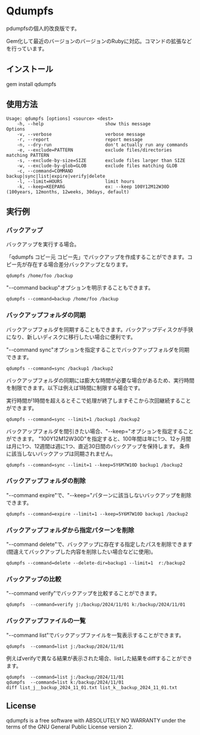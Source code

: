 # Qdumpfs

pdumpfsの個人的改良版です。

Gem化して最近のバージョンのバージョンのRubyに対応。コマンドの拡張などを行っています。

## インストール

gem install qdumpfs

## 使用方法

```
Usage: qdumpfs [options] <source> <dest>
    -h, --help                       show this message
Options
    -v, --verbose                    verbose message
    -r, --report                     report message
    -n, --dry-run                    don't actually run any commands
    -e, --exclude=PATTERN            exclude files/directories matching PATTERN
    -s, --exclude-by-size=SIZE       exclude files larger than SIZE
    -w, --exclude-by-glob=GLOB       exclude files matching GLOB
    -c, --command=COMMAND            backup|sync|list|expire|verify|delete
    -l, --limit=HOURS                limit hours
    -k, --keep=KEEPARG               ex: --keep 100Y12M12W30D (100years, 12months, 12weeks, 30days, default)
```

## 実行例

### バックアップ

バックアップを実行する場合。

「qdumpfs コピー元 コピー先」でバックアップを作成することができます。コピー先が存在する場合差分バックアップとなります。

```
qdumpfs /home/foo /backup
```

"--command backup"オプションを明示することもできます。

```
qdumpfs --command=backup /home/foo /backup
```

### バックアップフォルダの同期

バックアップフォルダを同期することもできます。バックアップディスクが手狭になり、新しいディスクに移行したい場合に便利です。

"--command sync"オプションを指定することでバックアップフォルダを同期できます。

```
qdumpfs --command=sync /backup1 /backup2
```

バックアップフォルダの同期には膨大な時間が必要な場合があるため、実行時間を制限できます。以下は例えば1時間に制限する場合です。

実行時間が1時間を超えるとそこで処理が終了しますそこから次回継続することができます。

```
qdumpfs --command=sync --limit=1 /backup1 /backup2
```

バックアップフォルダを間引きたい場合、"--keep="オプションを指定することができます。 "100Y12M12W30D"を指定すると、100年間は年に1つ、12ヶ月間は月に1つ、12週間は週に1つ、直近30日間のバックアップを保持します。
条件に該当しないバックアップは同期されません。

```
qdumpfs --command=sync --limit=1 --keep=5Y6M7W10D backup1 /backup2
```

### バックアップフォルダの削除

"--command expire"で、"--keep="パターンに該当しないバックアップを削除できます。
```
qdumpfs --command=expire --limit=1 --keep=5Y6M7W10D backup1 /backup2
```


### バックアップフォルダから指定パターンを削除

"--command delete"で、バックアップに存在する指定したパスを削除できます(間違えてバックアップした内容を削除したい場合などに使用)。
```
qdumpfs --command=delete --delete-dir=backup1 --limit=1  r:/backup2
```

### バックアップの比較

"--command verify"でバックアップを比較することができます。

```
qdumpfs  --command=verify j:/backup/2024/11/01 k:/backup/2024/11/01
```

### バックアップファイルの一覧

"--command list"でバックアップファイルを一覧表示することができます。

```
qdumpfs  --command=list j:/backup/2024/11/01 
```

例えばverifyで異なる結果が表示された場合、listした結果をdiffすることができます。

```
qdumpfs  --command=list j:/backup/2024/11/01 
qdumpfs  --command=list k:/backup/2024/11/01 
diff list_j__backup_2024_11_01.txt list_k__backup_2024_11_01.txt
```





## License

qdumpfs is a free software with ABSOLUTELY NO WARRANTY under the terms of the GNU General Public License version 2.


